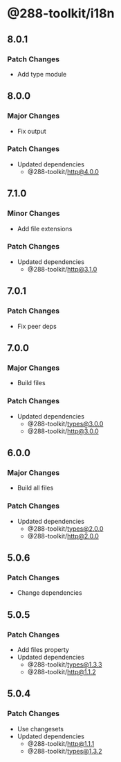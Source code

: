 # @288-toolkit/i18n

## 8.0.1

### Patch Changes

- Add type module

## 8.0.0

### Major Changes

- Fix output

### Patch Changes

- Updated dependencies
  - @288-toolkit/http@4.0.0

## 7.1.0

### Minor Changes

- Add file extensions

### Patch Changes

- Updated dependencies
  - @288-toolkit/http@3.1.0

## 7.0.1

### Patch Changes

- Fix peer deps

## 7.0.0

### Major Changes

- Build files

### Patch Changes

- Updated dependencies
  - @288-toolkit/types@3.0.0
  - @288-toolkit/http@3.0.0

## 6.0.0

### Major Changes

- Build all files

### Patch Changes

- Updated dependencies
  - @288-toolkit/types@2.0.0
  - @288-toolkit/http@2.0.0

## 5.0.6

### Patch Changes

- Change dependencies

## 5.0.5

### Patch Changes

- Add files property
- Updated dependencies
  - @288-toolkit/types@1.3.3
  - @288-toolkit/http@1.1.2

## 5.0.4

### Patch Changes

- Use changesets
- Updated dependencies
  - @288-toolkit/http@1.1.1
  - @288-toolkit/types@1.3.2
